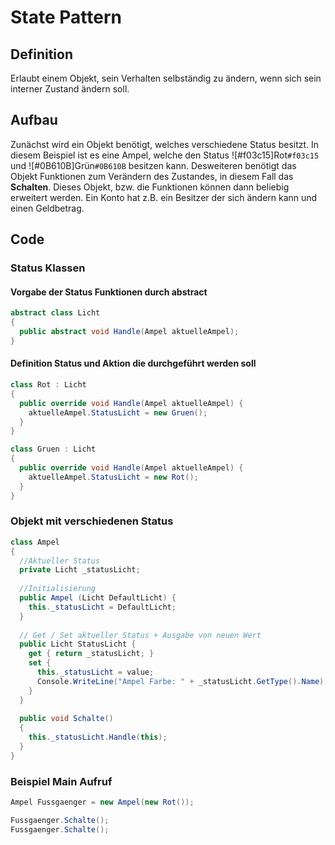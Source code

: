 # State Pattern

## Definition
Erlaubt einem Objekt, sein Verhalten selbständig zu ändern, wenn sich sein interner Zustand ändern soll.

## Aufbau
Zunächst wird ein Objekt benötigt, welches verschiedene Status besitzt.
In diesem Beispiel ist es eine Ampel, welche den Status ![#f03c15]Rot`#f03c15` und ![#0B610B]Grün`#0B610B` besitzen kann.
Desweiteren benötigt das Objekt Funktionen zum Verändern des Zustandes, in diesem Fall das **Schalten**.
Dieses Objekt, bzw. die Funktionen können dann beliebig erweitert werden.
Ein Konto hat z.B. ein Besitzer der sich ändern kann und einen Geldbetrag.

## Code

### Status Klassen

#### Vorgabe der Status Funktionen durch abstract
```csharp
abstract class Licht
{
  public abstract void Handle(Ampel aktuelleAmpel);
}
```

#### Definition Status und Aktion die durchgeführt werden soll
```csharp
class Rot : Licht
{
  public override void Handle(Ampel aktuelleAmpel) {
    aktuelleAmpel.StatusLicht = new Gruen();
  }
}

class Gruen : Licht
{
  public override void Handle(Ampel aktuelleAmpel) {
    aktuelleAmpel.StatusLicht = new Rot();
  }
}
```

### Objekt mit verschiedenen Status
```csharp
class Ampel
{
  //Aktueller Status
  private Licht _statusLicht;
  
  //Initialisierung
  public Ampel (Licht DefaultLicht) {
    this._statusLicht = DefaultLicht;
  }
  
  // Get / Set aktueller Status + Ausgabe von neuen Wert
  public Licht StatusLicht {
    get { return _statusLicht; }
    set { 
      this._statusLicht = value;
      Console.WriteLine("Ampel Farbe: " + _statusLicht.GetType().Name);
    }
  }
  
  public void Schalte()
  {
    this._statusLicht.Handle(this);
  }
}
```

### Beispiel Main Aufruf
```csharp
Ampel Fussgaenger = new Ampel(new Rot());  

Fussgaenger.Schalte();
Fussgaenger.Schalte();
```